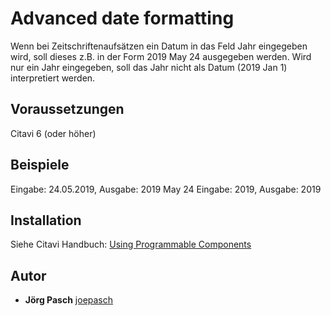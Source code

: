 # Advanced date formatting

Wenn bei Zeitschriftenaufsätzen ein Datum in das Feld Jahr eingegeben wird, soll dieses z.B. in der Form 2019 May 24 ausgegeben werden. Wird nur ein Jahr eingegeben, soll das Jahr nicht als Datum (2019 Jan 1) interpretiert werden.

## Voraussetzungen
Citavi 6 (oder höher)

## Beispiele
Eingabe: 24.05.2019, Ausgabe: 2019 May 24
Eingabe: 2019, Ausgabe: 2019

## Installation
Siehe Citavi Handbuch: [Using Programmable Components](https://www.citavi.com/programmable_components)

## Autor

* **Jörg Pasch** [joepasch](https://github.com/joepasch)
